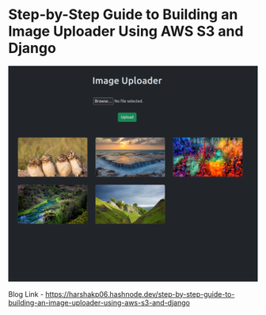 # Step-by-Step Guide to Building an Image Uploader Using AWS S3 and Django

![Image Uploader Home Page](image-uploader.png)


Blog Link - https://harshakp06.hashnode.dev/step-by-step-guide-to-building-an-image-uploader-using-aws-s3-and-django 